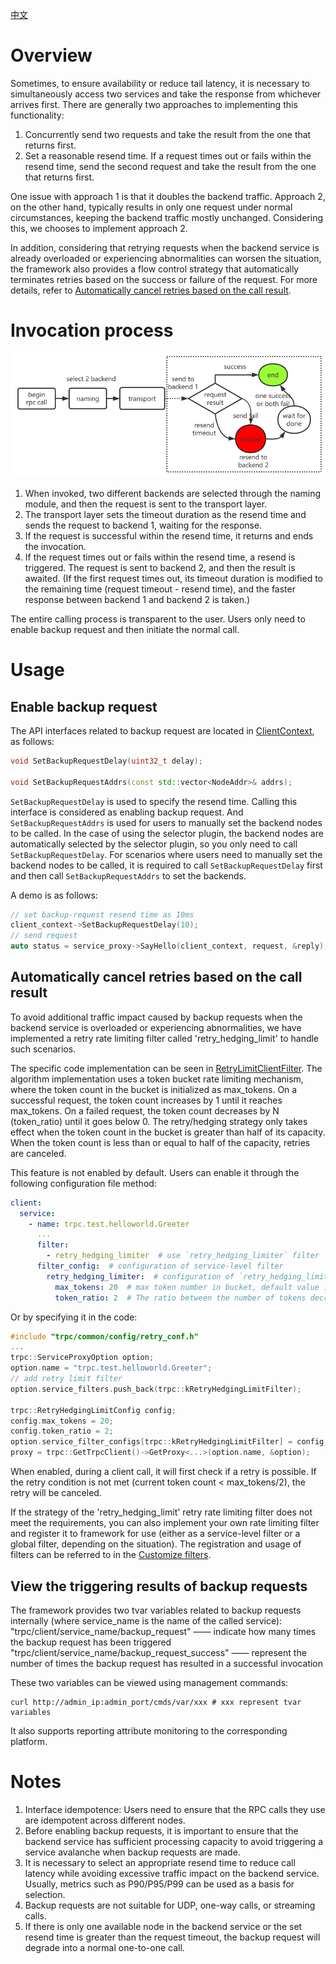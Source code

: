 [中文](../zh/backup_request.md)

# Overview

Sometimes, to ensure availability or reduce tail latency, it is necessary to simultaneously access two services and take the response from whichever arrives first. There are generally two approaches to implementing this functionality:
1. Concurrently send two requests and take the result from the one that returns first.
2. Set a reasonable resend time. If a request times out or fails 
within the resend time, send the second request and take the result from the one that returns first.

One issue with approach 1 is that it doubles the backend traffic. Approach 2, on the other hand, typically results in only one request under normal circumstances, keeping the backend traffic mostly unchanged. Considering this, we chooses to implement approach 2.

In addition, considering that retrying requests when the backend service is already overloaded or experiencing abnormalities can worsen the situation, the framework also provides a flow control strategy that automatically terminates retries based on the success or failure of the request. For more details, refer to [Automatically cancel retries based on the call result](#automatically-cancel-retries-based-on-the-call-result).

# Invocation process

![img](../images/backup_request.png)

1. When invoked, two different backends are selected through the naming module, and then the request is sent to the transport layer.
2. The transport layer sets the timeout duration as the resend time and sends the request to backend 1, waiting for the response.
3. If the request is successful within the resend time, it returns and ends the invocation.
4. If the request times out or fails within the resend time, a resend is triggered. The request is sent to backend 2, and then the result is awaited. (If the first request times out, its timeout duration is modified to the remaining time (request timeout - resend time), and the faster response between backend 1 and backend 2 is taken.)

The entire calling process is transparent to the user. Users only need to enable backup request and then initiate the normal call.

# Usage

## Enable backup request

The API interfaces related to backup request are located in [ClientContext](../../trpc/client/client_context.h), as follows:

```cpp
void SetBackupRequestDelay(uint32_t delay);

void SetBackupRequestAddrs(const std::vector<NodeAddr>& addrs);
```

`SetBackupRequestDelay` is used to specify the resend time. Calling this interface is considered as enabling backup request. And `SetBackupRequestAddrs` is used for users to manually set the backend nodes to be called.
In the case of using the selector plugin, the backend nodes are automatically selected by the selector plugin, so you only need to call `SetBackupRequestDelay`. For scenarios where users need to manually set the backend nodes to be called, it is required to call `SetBackupRequestDelay` first and then call `SetBackupRequestAddrs` to set the backends.

A demo is as follows:

```cpp
// set backup-request resend time as 10ms
client_context->SetBackupRequestDelay(10);
// send request
auto status = service_proxy->SayHello(client_context, request, &reply);
```

## Automatically cancel retries based on the call result

To avoid additional traffic impact caused by backup requests when the backend service is overloaded or experiencing abnormalities, we have implemented a retry rate limiting filter called 'retry_hedging_limit' to handle such scenarios.

The specific code implementation can be seen in [RetryLimitClientFilter](../../trpc/filter/retry/retry_limit_client_filter.h). The algorithm implementation uses a token bucket rate limiting mechanism, where the token count in the bucket is initialized as max_tokens. On a successful request, the token count increases by 1 until it reaches max_tokens. On a failed request, the token count decreases by N (token_ratio) until it goes below 0. The retry/hedging strategy only takes effect when the token count in the bucket is greater than half of its capacity. When the token count is less than or equal to half of the capacity, retries are canceled.

This feature is not enabled by default. Users can enable it through the following configuration file method:

```yaml
client:
  service:
    - name: trpc.test.helloworld.Greeter
      ...
      filter:
        - retry_hedging_limiter  # use `retry_hedging_limiter` filter
      filter_config:  # configuration of service-level filter
        retry_hedging_limiter:  # configuration of `retry_hedging_limiter` filter
          max_tokens: 20  # max token number in bucket, default value is 100
          token_ratio: 2  # The ratio between the number of tokens decreased for each failed request and the number of tokens increased for each successful request (increased by 1 on success), which represents the penalty factor for failures. It is of type 'int' and has a default value of 10.
```

Or by specifying it in the code:

```cpp
#include "trpc/common/config/retry_conf.h"
...
trpc::ServiceProxyOption option;
option.name = "trpc.test.helloworld.Greeter";
// add retry limit filter
option.service_filters.push_back(trpc::kRetryHedgingLimitFilter);

trpc::RetryHedgingLimitConfig config;
config.max_tokens = 20;
config.token_ratio = 2;
option.service_filter_configs[trpc::kRetryHedgingLimitFilter] = config;
proxy = trpc::GetTrpcClient()->GetProxy<...>(option.name, &option);
```

When enabled, during a client call, it will first check if a retry is possible. If the retry condition is not met (current token count < max_tokens/2), the retry will be canceled.

If the strategy of the 'retry_hedging_limit' retry rate limiting filter does not meet the requirements, you can also implement your own rate limiting filter and register it to framework for use (either as a service-level filter or a global filter, depending on the situation). The registration and usage of filters can be referred to in the [Customize filters](filter.md).

## View the triggering results of backup requests

The framework provides two tvar variables related to backup requests internally (where service_name is the name of the called service):
"trpc/client/service_name/backup_request" —— indicate how many times the backup request has been triggered
"trpc/client/service_name/backup_request_success" —— represent the number of times the backup request has resulted in a successful invocation

These two variables can be viewed using management commands:
```shell
curl http://admin_ip:admin_port/cmds/var/xxx # xxx represent tvar variables
```

It also supports reporting attribute monitoring to the corresponding platform.

# Notes

1. Interface idempotence: Users need to ensure that the RPC calls they use are idempotent across different nodes.
2. Before enabling backup requests, it is important to ensure that the backend service has sufficient processing capacity to avoid triggering a service avalanche when backup requests are made.
3. It is necessary to select an appropriate resend time to reduce call latency while avoiding excessive traffic impact on the backend service. Usually, metrics such as P90/P95/P99 can be used as a basis for selection.
4. Backup requests are not suitable for UDP, one-way calls, or streaming calls.
5. If there is only one available node in the backend service or the set resend time is greater than the request timeout, the backup request will degrade into a normal one-to-one call.